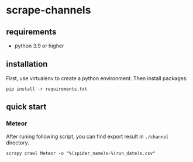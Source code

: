 # scrape-channels

## requirements
- python 3.9 or higher

## installation
First, use virtualenv to create a python environment.
Then install packages:
```shell
pip install -r requirements.txt
```

## quick start
### Meteor
After runing following script, you can find export result in `./channel` directory. 
```shell
scrapy crawl Meteor -o "%(spider_name)s-%(run_date)s.csv"
```
